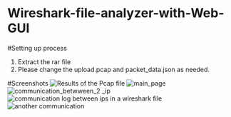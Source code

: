 # Wireshark-file-analyzer-with-Web-GUI
#Setting up process
1. Extract the rar file
2. Please change the upload.pcap and packet_data.json as needed.

#Screenshots
![Results of the Pcap file](https://github.com/JanaBan99/Wireshark-file-analyzer-with-Web-GUI/assets/95229070/dcc30b2f-fc3a-481d-9a7a-08cf71c0949b)
![main_page](https://github.com/JanaBan99/Wireshark-file-analyzer-with-Web-GUI/assets/95229070/43d407e4-e2d7-4403-8337-a8e08b0c0a34)
![communication_betwween_2 _ip](https://github.com/JanaBan99/Wireshark-file-analyzer-with-Web-GUI/assets/95229070/a5018326-459e-42fc-96ba-53fd56525f77)
![communication log between ips in a wireshark file](https://github.com/JanaBan99/Wireshark-file-analyzer-with-Web-GUI/assets/95229070/2729a990-ddf1-4a61-8b09-f1dd42d3019a)
![another communication](https://github.com/JanaBan99/Wireshark-file-analyzer-with-Web-GUI/assets/95229070/a31ea60f-a9e1-4aad-9540-3f9a1268289c)
